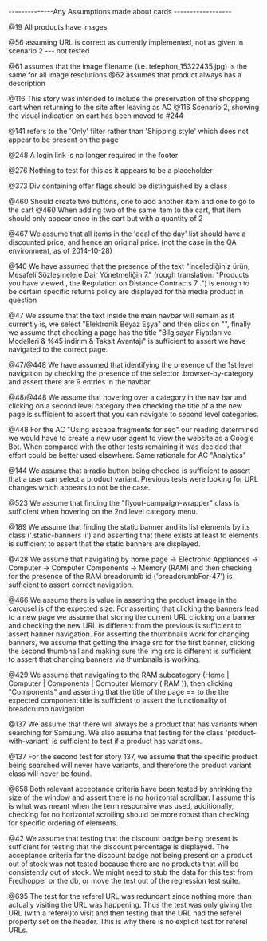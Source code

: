 --------------Any Assumptions made about cards ------------------

@19 All products have images

@56 assuming URL is correct as currently implemented, not as given in scenario 2 --- not tested

@61 assumes that the image filename (i.e. telephon_15322435.jpg) is the same for all image resolutions
@62 assumes that product always has a description

@116 This story was intended to include the preservation of the shopping cart when returning to the site after leaving as AC
@116 Scenario 2, showing the visual indication on cart has been moved to #244

@141 refers to the 'Only' filter rather than 'Shipping style' which does not appear to be present on the page

@248 A login link is no longer required in the footer

@276 Nothing to test for this as it appears to be a placeholder

@373 Div containing offer flags should be distinguished by a class

@460 Should create two buttons, one to add another item and one to go to the cart
@460 When adding two of the same item to the cart, that item should only appear once in the cart but with a quantity of 2

@467 We assume that all items in the 'deal of the day' list should have a discounted price, and hence an original price. (not the case in the QA environment, as of 2014-10-28)

@140 We have assumed that the presence of the text "İncelediğiniz ürün, Mesafeli Sözleşmelere Dair Yönetmeliğin 7." 
     (rough translation: "Products you have viewed , the Regulation on Distance Contracts 7 .") is enough to be certain
     specific returns policy are displayed for the media product in question

@47 We assume that the text inside the main navbar will remain as it currently is, we select "Elektronik Beyaz Eşya" and
    then click on "", finally we assume that checking a page has the title "Bilgisayar Fiyatları ve Modelleri & 
    %45 indirim & Taksit Avantajı" is sufficient to assert we have navigated to the correct page.
     
@47/@448 
    We have assumed that identifying the presence of the 1st level navigation by checking the presence of the selector 
    .browser-by-category and assert there are 9 entries in the navbar.
     
@48/@448
    We assume that hovering over a category in the nav bar and clicking on a second level category then checking the 
    title of a the new page is sufficient to assert that you can navigate to second level categories.
     
@448 For the AC "Using escape fragments for seo" our reading determined we would have to create a new user agent to view
     the website as a Google Bot. When compared with the other tests remaining it was decided that effort could be better
     used elsewhere. Same rationale for AC "Analytics"

@144 We assume that a radio button being checked is sufficient to assert that a user can select a product variant. 
     Previous tests were looking for URL changes which appears to not be the case.

@523 We assume that finding the "flyout-campaign-wrapper" class is sufficient when hovering on the 2nd level category menu.

@189 We assume that finding the static banner and its list elements by its class ('.static-banners li') and asserting 
     that there exists at least to elements is sufficient to assert that the static banners are displayed.    
     
@428 We assume that navigating by home page -> Electronic Appliances -> Computer -> Computer Components -> Memory (RAM)
     and then checking for the presence of the RAM breadcrumb id ('breadcrumbFor-47') is sufficient to assert correct 
     navigation.     
     
@466 We assume there is value in asserting the product image in the carousel is of the expected size.
     For asserting that clicking the banners lead to a new page we assume that storing the current URL clicking on a 
     banner and checking the new URL is different from the previous is sufficient to assert banner navigation.
     For asserting the thumbnails work for changing banners, we assume that getting the image src for the first banner,
     clicking the second thumbnail and making sure the img src is different is sufficient to assert that changing banners
     via thumbnails is working.
     
@429 We assume that navigating to the RAM subcategory (Home | Computer | Components | Computer Memory ( RAM )), then 
     clicking "Components" and asserting that the title of the page == to the the expected component title is sufficient 
     to assert the functionality of breadcrumb navigation

@137 We assume that there will always be a product that has variants when searching for Samsung. We also assume that testing
     for the class 'product-with-variant' is sufficient to test if a product has variations.
     
@137 For the second test for story 137, we assume that the specific product being searched will never have variants, and therefore the product
     variant class will never be found.

@658 Both relevant acceptance criteria have been tested by shrinking the size of the window and assert there is no 
     horizontal scrollbar. I assume this is what was meant when the term responsive was used, additionally, checking for
     no horizontal scrolling should be more robust than checking for specific ordering of elements.

@42  We assume that testing that the discount badge being present is sufficient for testing that the discount percentage
     is displayed. The acceptance criteria for the discount badge not being present on a product out of stock was not
     tested because there are no products that will be consistently out of stock. We might need to stub the data for this
     test from Fredhopper or the db, or move the test out of the regression test suite. 

@695 The test for the referel URL was redundant since nothing more than actually visiting the URL was happening. Thus the
     test was only giving the URL (with a referel)to visit and then testing that the URL had the referel property set on
     the header. This is why there is no explicit test for referel URLs.